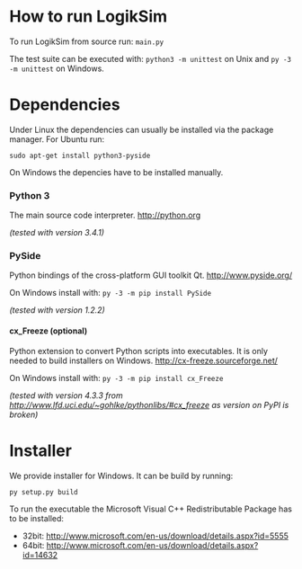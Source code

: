 How to run LogikSim
===================

To run LogikSim from source run: ```main.py```

The test suite can be executed with: ```python3 -m unittest``` on Unix
and ```py -3 -m unittest``` on Windows.


Dependencies
============

Under Linux the dependencies can usually be installed via the
package manager. For Ubuntu run:
```
sudo apt-get install python3-pyside
```

On Windows the depencies have to be installed manually.

### Python 3 ###

The main source code interpreter. http://python.org

*(tested with version 3.4.1)*

### PySide ###

Python bindings of the cross-platform GUI toolkit Qt. http://www.pyside.org/

On Windows install with: ```py -3 -m pip install PySide```

*(tested with version 1.2.2)*

#### cx_Freeze (optional) ####

Python extension to convert Python scripts into executables.
It is only needed to build installers on Windows.
http://cx-freeze.sourceforge.net/

On Windows install with: ```py -3 -m pip install cx_Freeze```

*(tested with version 4.3.3 from
http://www.lfd.uci.edu/~gohlke/pythonlibs/#cx_freeze as 
version on PyPI is broken)*


Installer
=========

We provide installer for Windows. It can be build by running:
```
py setup.py build
```

To run the executable the Microsoft Visual C++ Redistributable Package
has to be installed:
- 32bit: http://www.microsoft.com/en-us/download/details.aspx?id=5555
- 64bit: http://www.microsoft.com/en-us/download/details.aspx?id=14632

